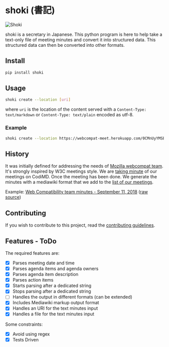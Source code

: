 # shoki (書記)

![Shoki](http://www.la-grange.net/2017/06/22/shoki-scribe-small.png)

shoki is a secretary in Japanese. This python program is here to help take a text-only file of meeting minutes and convert it into structured data. This structured data can then be converted into other formats.


## Install

```bash
pip install shoki
```

## Usage

```bash
shoki create --location [uri]
```

where `uri` is the location of the content served with a `Content-Type: text/markdown` or `Content-Type: text/plain` encoded as utf-8.


### Example

```bash
shoki create --location https://webcompat-meet.herokuapp.com/0CMnUyYMSBaQJQ97Yxc8Ww/download
```

## History

It was initially defined for addressing the needs of [Mozilla webcompat team](https://wiki.mozilla.org/Compatibility). It's strongly inspired by W3C meetings style. We are [taking minute](https://webcompat-meet.herokuapp.com/0CMnUyYMSBaQJQ97Yxc8Ww) of our meetings on CodiMD. Once the meeting has been done. We generate the minutes with a mediawiki format that we add to the [list of our meetings](https://wiki.mozilla.org/Compatibility/Meetings).

Example: [Web Compatibility team minutes - September 11, 2018](https://wiki.mozilla.org/Compatibility/Meetings/2018-09-11) ([raw source](https://wiki.mozilla.org/index.php?title=Compatibility/Meetings/2018-09-11&action=edit))

## Contributing

If you wish to contribute to this project, read the [contributing guidelines](https://github.com/karlcow/shoki/blob/master/CONTRIBUTING.md).

## Features - ToDo

The required features are:

* [x] Parses meeting date and time
* [x] Parses agenda items and agenda owners
* [x] Parses agenda item description
* [x] Parses action items
* [x] Starts parsing after a dedicated string
* [x] Stops parsing after a dedicated string
* [ ] Handles the output in different formats (can be extended)
* [x] Includes Mediawiki markup output format
* [x] Handles an URI for the text minutes input
* [x] Handles a file for the text minutes input

Some constraints:

* [x] Avoid using regex
* [x] Tests Driven
